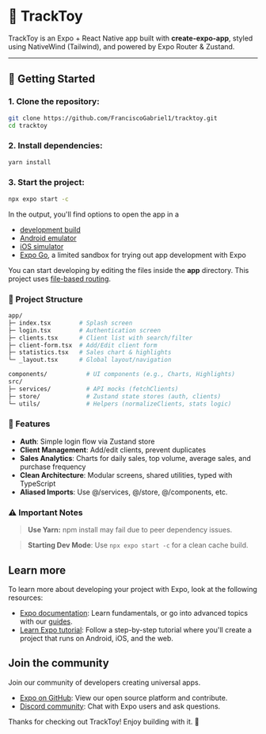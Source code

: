 # 🧸 TrackToy

TrackToy is an Expo + React Native app built with **create-expo-app**, styled using NativeWind (Tailwind), and powered by Expo Router & Zustand.

---

## 🚀 Getting Started

### 1. Clone the repository:

   ```bash
   git clone https://github.com/FranciscoGabriel1/tracktoy.git
   cd tracktoy
   ``` 
### 2. Install dependencies:

   ```bash
   yarn install
   ``` 

### 3. Start the project:

   ```bash
   npx expo start -c
   ``` 

In the output, you'll find options to open the app in a

- [development build](https://docs.expo.dev/develop/development-builds/introduction/)
- [Android emulator](https://docs.expo.dev/workflow/android-studio-emulator/)
- [iOS simulator](https://docs.expo.dev/workflow/ios-simulator/)
- [Expo Go](https://expo.dev/go), a limited sandbox for trying out app development with Expo

You can start developing by editing the files inside the **app** directory. This project uses [file-based routing](https://docs.expo.dev/router/introduction).

### 📁 Project Structure

   ```bash
   app/
├─ index.tsx        # Splash screen
├─ login.tsx        # Authentication screen
├─ clients.tsx      # Client list with search/filter
├─ client-form.tsx  # Add/Edit client form
├─ statistics.tsx   # Sales chart & highlights
└─ _layout.tsx      # Global layout/navigation

components/           # UI components (e.g., Charts, Highlights)
src/
├─ services/          # API mocks (fetchClients)
├─ store/             # Zustand state stores (auth, clients)
└─ utils/             # Helpers (normalizeClients, stats logic)

   ``` 
### 🎯 Features
- **Auth**: Simple login flow via Zustand store
- **Client Management**: Add/edit clients, prevent duplicates
- **Sales Analytics**: Charts for daily sales, top volume, average sales, and purchase frequency
- **Clean Architecture**: Modular screens, shared utilities, typed with TypeScript
- **Aliased Imports**: Use @/services, @/store, @/components, etc.

### ⚠️ Important Notes
> **Use Yarn:** npm install may fail due to peer dependency issues.

> **Starting Dev Mode**: Use `npx expo start -c` for a clean cache build.

## Learn more

To learn more about developing your project with Expo, look at the following resources:

- [Expo documentation](https://docs.expo.dev/): Learn fundamentals, or go into advanced topics with our [guides](https://docs.expo.dev/guides).
- [Learn Expo tutorial](https://docs.expo.dev/tutorial/introduction/): Follow a step-by-step tutorial where you'll create a project that runs on Android, iOS, and the web.

## Join the community

Join our community of developers creating universal apps.

- [Expo on GitHub](https://github.com/expo/expo): View our open source platform and contribute.
- [Discord community](https://chat.expo.dev): Chat with Expo users and ask questions.


Thanks for checking out TrackToy! Enjoy building with it. 🎉